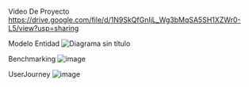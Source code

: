 Video De Proyecto
https://drive.google.com/file/d/1N9SkQfGnIjL_Wg3bMqSA5SH1XZWr0-L5/view?usp=sharing

Modelo Entidad
![Diagrama sin título](https://github.com/Gabriel1AD1/PruebaDeSeleccion/assets/119640932/d3dccc9e-9f0b-4843-b029-36bf72db98fd)

Benchmarking
![image](https://github.com/Gabriel1AD1/PruebaDeSeleccion/assets/119640932/02f59978-b671-453e-bb3b-9f27ca678a5f)

UserJourney 
![image](https://github.com/Gabriel1AD1/PruebaDeSeleccion/assets/119640932/f9948655-2004-40b6-9a5b-a222a716d785)
